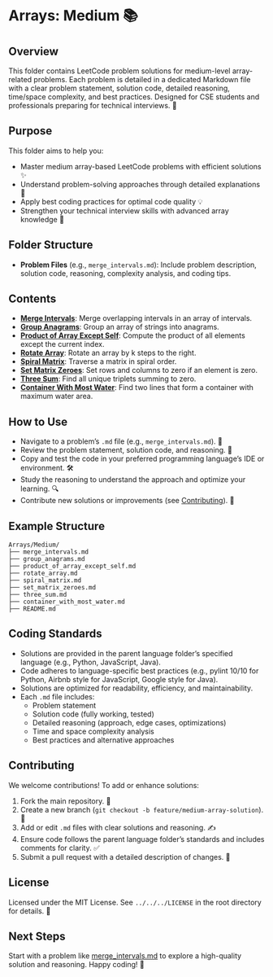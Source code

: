 # Arrays: Medium 📚

## Overview
This folder contains LeetCode problem solutions for medium-level array-related problems. Each problem is detailed in a dedicated Markdown file with a clear problem statement, solution code, detailed reasoning, time/space complexity, and best practices. Designed for CSE students and professionals preparing for technical interviews. 🚀

## Purpose
This folder aims to help you:
- Master medium array-based LeetCode problems with efficient solutions ✨
- Understand problem-solving approaches through detailed explanations 🧠
- Apply best coding practices for optimal code quality 💡
- Strengthen your technical interview skills with advanced array knowledge 🎯

## Folder Structure
- **Problem Files** (e.g., `merge_intervals.md`): Include problem description, solution code, reasoning, complexity analysis, and coding tips.

## Contents
- **[Merge Intervals](./merge_intervals.md)**: Merge overlapping intervals in an array of intervals.
- **[Group Anagrams](./group_anagrams.md)**: Group an array of strings into anagrams.
- **[Product of Array Except Self](./product_of_array_except_self.md)**: Compute the product of all elements except the current index.
- **[Rotate Array](./rotate_array.md)**: Rotate an array by k steps to the right.
- **[Spiral Matrix](./spiral_matrix.md)**: Traverse a matrix in spiral order.
- **[Set Matrix Zeroes](./set_matrix_zeroes.md)**: Set rows and columns to zero if an element is zero.
- **[Three Sum](./three_sum.md)**: Find all unique triplets summing to zero.
- **[Container With Most Water](./container_with_most_water.md)**: Find two lines that form a container with maximum water area.

## How to Use
- Navigate to a problem’s `.md` file (e.g., `merge_intervals.md`). 📂
- Review the problem statement, solution code, and reasoning. 📝
- Copy and test the code in your preferred programming language’s IDE or environment. 🛠️
- Study the reasoning to understand the approach and optimize your learning. 🔍
- Contribute new solutions or improvements (see [Contributing](#contributing)). 🤗

## Example Structure
```
Arrays/Medium/
├── merge_intervals.md
├── group_anagrams.md
├── product_of_array_except_self.md
├── rotate_array.md
├── spiral_matrix.md
├── set_matrix_zeroes.md
├── three_sum.md
├── container_with_most_water.md
├── README.md
```

## Coding Standards
- Solutions are provided in the parent language folder’s specified language (e.g., Python, JavaScript, Java).
- Code adheres to language-specific best practices (e.g., pylint 10/10 for Python, Airbnb style for JavaScript, Google style for Java).
- Solutions are optimized for readability, efficiency, and maintainability.
- Each `.md` file includes:
  - Problem statement
  - Solution code (fully working, tested)
  - Detailed reasoning (approach, edge cases, optimizations)
  - Time and space complexity analysis
  - Best practices and alternative approaches

## Contributing
We welcome contributions! To add or enhance solutions:
1. Fork the main repository. 🍴
2. Create a new branch (`git checkout -b feature/medium-array-solution`). 🌿
3. Add or edit `.md` files with clear solutions and reasoning. ✍️
4. Ensure code follows the parent language folder’s standards and includes comments for clarity. ✅
5. Submit a pull request with a detailed description of changes. 🚀

## License
Licensed under the MIT License. See `../../../LICENSE` in the root directory for details. 📜

## Next Steps
Start with a problem like [merge_intervals.md](./merge_intervals.md) to explore a high-quality solution and reasoning. Happy coding! 🌟